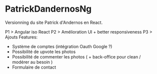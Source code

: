 # PatrickDandernosNg

Versionning du site Patrick d'Andernos en React.

P1 > Angular iso React
P2 > Amélioration UI + better responsiveness
P3 > Ajouts Features:

- Système de comptes (intégration Oauth Google ?)
- Possibilité de upvote les photos
- Possibilité de commenter les photos ( + back-office pour clean / modérer au besoin )
- Formulaire de contact
